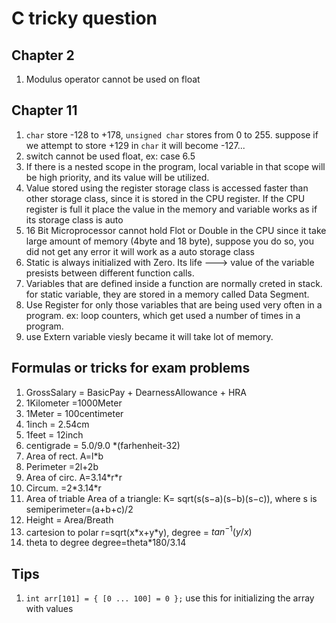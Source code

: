 # C tricky question
## Chapter 2
1. Modulus operator cannot be used on float
## Chapter 11
1. `char` store -128 to +178, `unsigned char` stores from 0 to 255. suppose if we attempt to store +129 in `char` it will become -127...
2. switch cannot be used float, ex: case 6.5
3. If there is a nested scope in the program, local variable in that scope will be high priority, and its value will be utilized.
4. Value stored using the register storage class is accessed faster than other storage class, since it is stored in the CPU register. If the CPU register is full it place the value in the memory and variable works as if its storage class is auto
6. 16 Bit Microprocessor cannot hold Flot or Double in the CPU since it take large amount of memory (4byte and 18 byte), suppose you do so, you did not get any error it will work as a auto storage class
7. Static is always initialized with Zero. Its life ---> value of the variable presists between different function calls.
8. Variables that are defined inside a function are normally creted in stack. for static variable, they are stored in a memory called Data Segment.
9. Use Register for only those variables that are being used very often in a program. ex: loop counters, which get used a number of times in a program.
10. use Extern variable viesly became it will take lot of memory.


## Formulas or tricks for exam problems

1. GrossSalary = BasicPay + DearnessAllowance + HRA
2. 1Kilometer =1000Meter
3. 1Meter = 100centimeter
4. 1inch = 2.54cm
5. 1feet =  12inch
6. centigrade = 5.0/9.0 \*(farhenheit-32)
7. Area of rect. A=l*b
8. Perimeter =2l+2b
9. Area of circ. A=3.14\*r\*r
10. Circum. =2\*3.14\*r
11. Area of triable Area of a triangle: K= sqrt(s(s−a)(s−b)(s−c)), where s is semiperimeter=(a+b+c)/2
12. Height = Area/Breath
13. cartesion to polar r=sqrt(x\*x+y\*y), degree  = $tan^{-1}(y/x)$
14. theta to degree degree=theta*180/3.14

## Tips
1. `int arr[101] = { [0 ... 100] = 0 };` use this for initializing the array with values